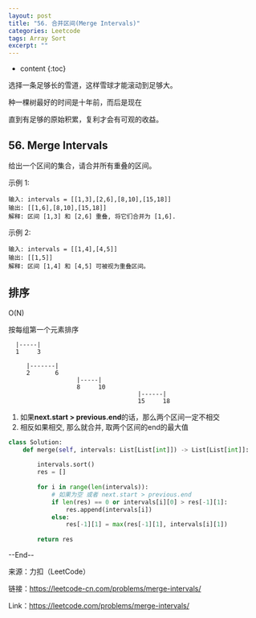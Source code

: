 ```yaml
---
layout: post
title: "56. 合并区间(Merge Intervals)"
categories: Leetcode
tags: Array Sort
excerpt: ""
---
```


* content
{:toc}

选择一条足够长的雪道，这样雪球才能滚动到足够大。

种一棵树最好的时间是十年前，而后是现在

直到有足够的原始积累，复利才会有可观的收益。

## 56. Merge Intervals

给出一个区间的集合，请合并所有重叠的区间。

示例 1:

```
输入: intervals = [[1,3],[2,6],[8,10],[15,18]]
输出: [[1,6],[8,10],[15,18]]
解释: 区间 [1,3] 和 [2,6] 重叠, 将它们合并为 [1,6].
```

示例 2:

```
输入: intervals = [[1,4],[4,5]]
输出: [[1,5]]
解释: 区间 [1,4] 和 [4,5] 可被视为重叠区间。
```

## 排序

O(N)

按每组第一个元素排序

```
  |-----|
  1     3

     |-------|
     2       6
                   |-----|
                   8     10
                                    |------|
                                    15     18
```

1. 如果**next.start > previous.end**的话，那么两个区间一定不相交
2. 相反如果相交, 那么就合并, 取两个区间的end的最大值

```python
class Solution:
    def merge(self, intervals: List[List[int]]) -> List[List[int]]:
        
        intervals.sort()
        res = []
        
        for i in range(len(intervals)):
            # 如果为空 或者 next.start > previous.end
            if len(res) == 0 or intervals[i][0] > res[-1][1]:
                res.append(intervals[i])
            else:
                res[-1][1] = max(res[-1][1], intervals[i][1])
            
        return res
```

--End--

来源：力扣（LeetCode）

链接：https://leetcode-cn.com/problems/merge-intervals/

Link：https://leetcode.com/problems/merge-intervals/
